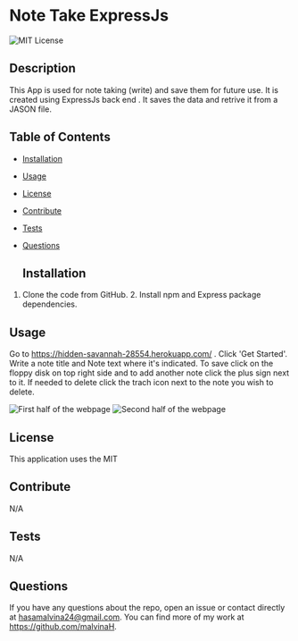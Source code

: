 # Note Take ExpressJs

![MIT License](https://img.shields.io/badge/License-MIT-yellow.svg "MIT badge")

  ## Description

This App is used for note taking (write) and save them for future use. It is created using ExpressJs back end . It saves the data and retrive it from a JASON file.

  ## Table of Contents

- [Installation](#installation)
- [Usage](#usage)
- [License](#license)
- [Contribute](#contribute)
- [Tests](#tests)
- [Questions](#questions)

  ## Installation

1. Clone the code from GitHub. 2. Install npm and Express package dependencies.

  ## Usage

Go to https://hidden-savannah-28554.herokuapp.com/ . Click 'Get Started'. Write a note title and Note text where it's indicated. To save click on the floppy disk on top right side and to add another note click the plus sign next to it. If needed to delete click the trach icon next to the note you wish to delete.

![First half of the webpage](.public/assets/images/Screenshot_20221105_130606.png?raw=true "Notes 1")
![Second half of the webpage](.public/assets/images/Screenshot_20221105_130730.png?raw=true "Notes 2")

  ## License

This application uses the MIT

  ## Contribute

N/A

  ## Tests

N/A

  ## Questions

If you have any questions about the repo, open an issue or contact directly at hasamalvina24@gmail.com. You can find more of my work at https://github.com/malvinaH.
